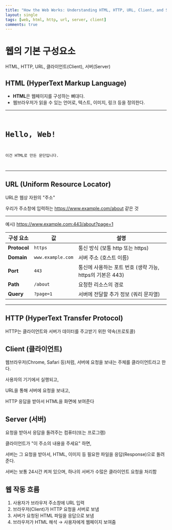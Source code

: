 ```yaml
---
title: "How the Web Works: Understanding HTML, HTTP, URL, Client, and Server "
layout: single
tags: [web, html, http, url, server, client]
comments: true
---
```


# 웹의 기본 구성요소

HTML, HTTP, URL, 클라이언트(Client), 서버(Server)

## HTML (HyperText Markup Language)

- **HTML**은 웹페이지를 구성하는 뼈대다.
- 웹브라우저가 읽을 수 있는 언어로, 텍스트, 이미지, 링크 등을 정의한다.

---
<pre><code>
<h1>Hello, Web!</h1>
<p>이건 HTML로 만든 문단입니다.</p>
</code></pre>
---

## URL (Uniform Resource Locator)
URL은 웹상 자원의 "주소"

우리가 주소창에 입력하는 https://www.example.com/about 같은 것

---
예시) https://www.example.com:443/about?page=1

| 구성 요소    | 값                    | 설명 |
|-------------|-----------------------|------|
| **Protocol** | `https`               | 통신 방식 (보통 http 또는 https) |
| **Domain**   | `www.example.com`     | 서버 주소 (호스트 이름) |
| **Port**     | `443`                 | 통신에 사용하는 포트 번호 (생략 가능, https의 기본은 443) |
| **Path**     | `/about`              | 요청한 리소스의 경로 |
| **Query**    | `?page=1`             | 서버에 전달할 추가 정보 (쿼리 문자열) |

---

## HTTP (HyperText Transfer Protocol)

HTTP는 클라이언트와 서버가 데이터를 주고받기 위한 약속(프로토콜)

## Client (클라이언트)
웹브라우저(Chrome, Safari 등)처럼,
서버에 요청을 보내는 주체를 클라이언트라고 한다.

사용자의 기기에서 실행되고,

URL을 통해 서버에 요청을 보내고,

HTTP 응답을 받아서 HTML을 화면에 보여준다

## Server (서버)
요청을 받아서 응답을 돌려주는 컴퓨터(또는 프로그램)

클라이언트가 "이 주소의 내용을 주세요" 하면,

서버는 그 요청을 받아서, HTML, 이미지 등 필요한 파일을 응답(Response)으로 돌려준다.

서버는 보통 24시간 켜져 있으며, 하나의 서버가 수많은 클라이언트 요청을 처리함

## 웹 작동 흐름
1. 사용자가 브라우저 주소창에 URL 입력
2. 브라우저(Client)가 HTTP 요청을 서버로 보냄
3. 서버가 요청된 HTML 파일을 응답으로 보냄
4. 브라우저가 HTML 해석 → 사용자에게 웹페이지 보여줌

